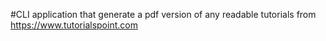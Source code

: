 #CLI application that generate a pdf version of any readable tutorials from https://www.tutorialspoint.com
